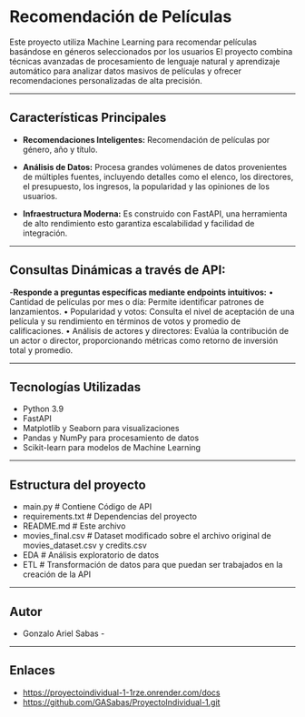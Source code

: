 # Recomendación de Películas 

Este proyecto utiliza Machine Learning para recomendar películas basándose en géneros seleccionados por los usuarios
El proyecto combina técnicas avanzadas de procesamiento de lenguaje natural  y aprendizaje automático para analizar datos masivos de películas y ofrecer recomendaciones personalizadas de alta precisión. 

---

## Características Principales

- **Recomendaciones Inteligentes:** Recomendación de películas por género, año y título.

-  **Análisis de Datos:** Procesa grandes volúmenes de datos provenientes de múltiples fuentes, incluyendo detalles como el elenco, los directores, el presupuesto, los ingresos, la popularidad y las opiniones de los usuarios.

-  **Infraestructura Moderna:** Es construido con FastAPI, una herramienta de alto rendimiento esto garantiza escalabilidad y facilidad de integración.

---

## Consultas Dinámicas a través de API:

-**Responde a preguntas específicas mediante endpoints intuitivos:**
	•⁠  ⁠Cantidad de películas por mes o día: Permite identificar patrones de lanzamientos. 
	•⁠  ⁠Popularidad y votos: Consulta el nivel de aceptación de una película y su rendimiento en términos de votos y promedio de calificaciones.
	•⁠  ⁠Análisis de actores y directores: Evalúa la contribución de un actor o director, proporcionando métricas como retorno de inversión total y promedio.

---

## Tecnologías Utilizadas

- Python 3.9
- FastAPI
- Matplotlib y Seaborn para visualizaciones
- Pandas y NumPy para procesamiento de datos
- Scikit-learn para modelos de Machine Learning

---

## Estructura del proyecto

+ main.py # Contiene Código de API
+ requirements.txt # Dependencias del proyecto
+ README.md # Este archivo
+ movies_final.csv # Dataset modificado sobre el archivo original de movies_dataset.csv y credits.csv
+ EDA # Análisis exploratorio de datos
+ ETL # Transformación de datos para que puedan ser trabajados en la creación de la API

---

## Autor

- Gonzalo Ariel Sabas -

---
## Enlaces
- https://proyectoindividual-1-1rze.onrender.com/docs
- https://github.com/GASabas/ProyectoIndividual-1.git
